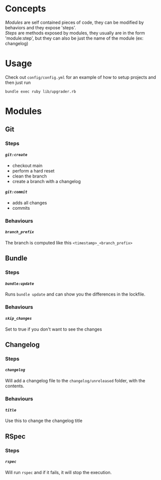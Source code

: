 # Concepts

*Modules* are self contained pieces of code, they can be modified by behaviors and they expose 'steps'.  
*Steps* are methods exposed by modules, they usually are in the form 'module:step', but they can also be just the name of the module (ex: changelog)

# Usage

Check out `config/config.yml` for an example of how to setup projects and then just run

```
bundle exec ruby lib/upgrader.rb
```

# Modules

## Git

### Steps

#### *`git:create`*
- checkout main
- perform a hard reset
- clean the branch
- create a branch with a changelog

#### *`git:commit`*
- adds all changes
- commits

### Behaviours

#### *`branch_prefix`*

The branch is computed like this `<timestamp>_<branch_prefix>`


## Bundle

### Steps

#### *`bundle:update`*
Runs `bundle update` and can show you the differences in the lockfile.

### Behaviours

#### *`skip_changes`*

Set to true if you don't want to see the changes

## Changelog

### Steps

#### *`changelog`*
Will add a changelog file to the `changelog/unreleased` folder, with the contents.


### Behaviours

#### *`title`*
Use this to change the changelog title

## RSpec

### Steps

#### *`rspec`*
Will run `rspec` and if it fails, it will stop the execution.